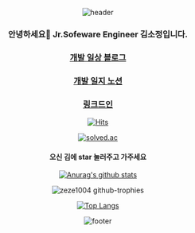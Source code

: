 <div align="center">
 
![header](https://capsule-render.vercel.app/api?type=wave&color=auto&height=300&section=header&text=SOJUNG'sTruble🔫&fontSize=70)
 
 
 	
### 안녕하세요👋 Jr.Sofeware Engineer 김소정입니다.
 
### [개발 일상 블로그](https://blog.naver.com/PostList.naver?blogId=thwjd2717&from=postList&categoryNo=55)
### [개발 일지 노션](https://kimsojung.notion.site/855bc793685f4e0fa90f1f4e311f6190)
### [링크드인](https://www.linkedin.com/in/so-jung-kim-695195146/)

 
[![Hits](https://hits.seeyoufarm.com/api/count/incr/badge.svg?url=https%3A%2F%2Fgithub.com%2Fzeze1004&count_bg=%2379C83D&title_bg=%23555555&icon=&icon_color=%23E7E7E7&title=hits&edge_flat=false)](https://hits.seeyoufarm.com)


[![solved.ac](http://mazassumnida.wtf/api/mini/generate_badge?boj=thwjd2717)](https://solved.ac/thwjd2717)


#### 오신 김에 star 눌러주고 가주세요


 


<!--
**zeze1004/zeze1004** is a ✨ _special_ ✨ repository because its `README.md` (this file) appears on your GitHub profile.

Here are some ideas to get you started:

- 🔭 I’m currently working on ...
- 🌱 I’m currently learning ...
- 👯 I’m looking to collaborate on ...
- 🤔 I’m looking for help with ...
- 💬 Ask me about ...
- 📫 How to reach me: ...
- 😄 Pronouns: ...
- ⚡ Fun fact: ...
-->


 
[![Anurag's github stats](https://github-readme-stats.vercel.app/api?username=zeze1004)](https://github.com/anuraghazra/github-readme-stats)	 

![zeze1004 github-trophies](https://stats.dooboo.io/api/github-trophies?login=zeze1004)

 [![Top Langs](https://github-readme-stats.vercel.app/api/top-langs/?username=zeze1004&hide=OpenEdge%20ABL&langs_count=8&layout=compact)](https://github.com/anuraghazra/github-readme-stats)	

![footer](https://capsule-render.vercel.app/api?section=footer)
</div>
